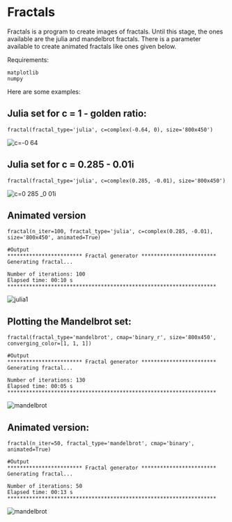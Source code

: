# Fractals
Fractals is a program to create images of fractals. Until this stage, the ones available are the julia and mandelbrot fractals.
There is a parameter available to create animated fractals like ones given below.

Requirements:
```
matplotlib
numpy
```

Here are some examples:

## Julia set for c = 1 - golden ratio:

```
fractal(fractal_type='julia', c=complex(-0.64, 0), size='800x450')
```

![c=-0 64](https://github.com/user-attachments/assets/47892e7f-b9c3-4328-9362-872dd87fa347)


## Julia set for c = 0.285 - 0.01i

```
fractal(fractal_type='julia', c=complex(0.285, -0.01), size='800x450')
```

![c=0 285 _0 01i](https://github.com/user-attachments/assets/bc6d865e-8569-47eb-90e8-6d6f2ec04dee)


## Animated version
```
fractal(n_iter=100, fractal_type='julia', c=complex(0.285, -0.01), size='800x450', animated=True)
```
```
#Output
************************ Fractal generator ************************
Generating fractal...

Number of iterations: 100
Elapsed time: 00:10 s
*******************************************************************
```

![julia1](https://github.com/user-attachments/assets/7e8714fc-eeb7-473a-8f34-f88373b59838)


## Plotting the Mandelbrot set:

```
fractal(fractal_type='mandelbrot', cmap='binary_r', size='800x450', converging_color=[1, 1, 1])
```
```
#Output
************************ Fractal generator ************************
Generating fractal...

Number of iterations: 130
Elapsed time: 00:05 s
*******************************************************************
```

![mandelbrot](https://github.com/user-attachments/assets/227b0a31-3367-4d81-8dd6-53c68de56b5b)


## Animated version:

```
fractal(n_iter=50, fractal_type='mandelbrot', cmap='binary', animated=True)
```
```
#Output
************************ Fractal generator ************************
Generating fractal...

Number of iterations: 50
Elapsed time: 00:13 s
*******************************************************************
```

![mandelbrot](https://github.com/user-attachments/assets/f0698a6c-f81c-40f1-a31c-0ffd75582a06)




